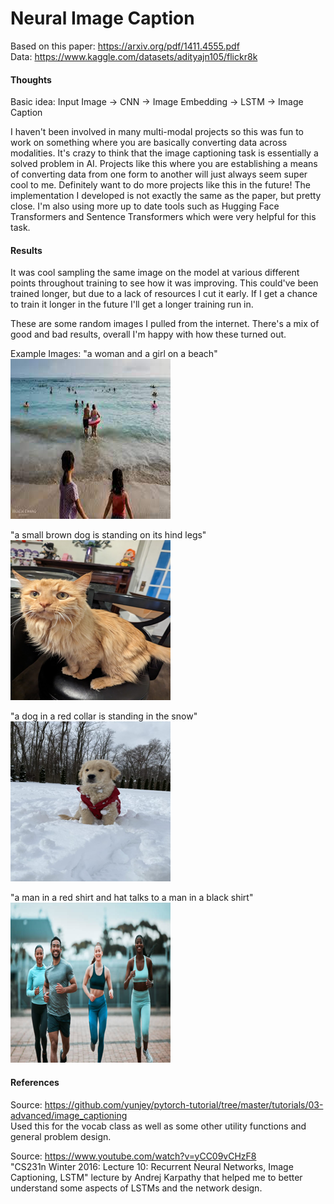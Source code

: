 # Neural Image Caption

Based on this paper: https://arxiv.org/pdf/1411.4555.pdf \
Data: https://www.kaggle.com/datasets/adityajn105/flickr8k

#### Thoughts

Basic idea: Input Image -> CNN -> Image Embedding -> LSTM -> Image Caption

I haven't been involved in many multi-modal projects so this was fun to work on something where you are basically converting data across modalities. It's crazy to think that the image captioning task is essentially a solved problem in AI. Projects like this where you are establishing a means of converting data from one form to another will just always seem super cool to me. Definitely want to do more projects like this in the future! The implementation I developed is not exactly the same as the paper, but pretty close. I'm also using more up to date tools such as Hugging Face Transformers and Sentence Transformers which were very helpful for this task.

#### Results
It was cool sampling the same image on the model at various different points throughout training to see how it was improving. This could've been trained longer, but due to a lack of resources I cut it early. If I get a chance to train it longer in the future I'll get a longer training run in.

These are some random images I pulled from the internet. There's a mix of good and bad results, overall I'm happy with how these turned out.

Example Images:
"a woman and a girl on a beach" \
![kids standing in front of water at beach watching people in the water](https://github.com/Stepheni12/Deep_Learning_Projects/blob/main/Implementing_Papers/Neural_Image_Caption/example_images/beach.png?raw=true)

"a small brown dog is standing on its hind legs" \
![a light brown cat sitting on a leather stool](https://github.com/Stepheni12/Deep_Learning_Projects/blob/main/Implementing_Papers/Neural_Image_Caption/example_images/cat.png?raw=true)

"a dog in a red collar is standing in the snow" \
![a dog in a red collar or jacket sitting in the snow](https://github.com/Stepheni12/Deep_Learning_Projects/blob/main/Implementing_Papers/Neural_Image_Caption/example_images/dog.png?raw=true)

"a man in a red shirt and hat talks to a man in a black shirt" \
![three woman and a man running together](https://github.com/Stepheni12/Deep_Learning_Projects/blob/main/Implementing_Papers/Neural_Image_Caption/example_images/run.png?raw=true)

#### References
Source: https://github.com/yunjey/pytorch-tutorial/tree/master/tutorials/03-advanced/image_captioning \
Used this for the vocab class as well as some other utility functions and general problem design.

Source: https://www.youtube.com/watch?v=yCC09vCHzF8 \
"CS231n Winter 2016: Lecture 10: Recurrent Neural Networks, Image Captioning, LSTM" lecture by Andrej Karpathy that helped me to better understand some aspects of LSTMs and the network design.